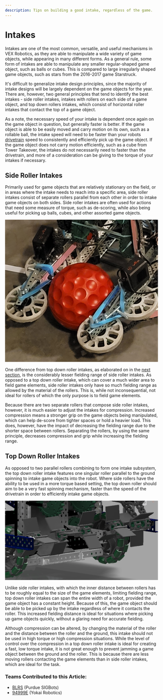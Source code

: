 ```yaml
---
description: Tips on building a good intake, regardless of the game.
---
```


# Intakes

Intakes are one of the most common, versatile, and useful mechanisms in VEX Robotics, as they are able to manipulate a wide variety of game objects, while appearing in many different forms. As a general rule, some form of intakes are able to manipulate any smaller regular-shaped game object, such as balls or cubes. This is compared to large irregularly shaped game objects, such as stars from the 2016-2017 game Starstruck.

It's difficult to generalize intake design principles, since the majority of intake designs will be largely dependent on the game objects for the year. There are, however, two general principles that tend to identify the best intakes - side roller intakes, intakes with rollers on each side of a game object, and top down rollers intakes, which consist of horizontal roller intakes that contact the top of a game object.

As a note, the necessary speed of your intake is dependent once again on the game object in question, but generally faster is better. If the game object is able to be easily moved and carry motion on its own, such as a rollable ball, the intake speed will need to be faster than your robots [drivetrain](vex-drivetrains.md) speed to consistently and efficiently pick up the game object. If the game object does not carry motion efficiently, such as a cube from Tower Takeover, the intakes do not necessarily need to faster than the drivetrain, and more of a consideration can be giving to the torque of your intakes if necessary.

## Side Roller Intakes

Primarily used for game objects that are relatively stationary on the field, or in areas where the intake needs to reach into a specific area, side roller intakes consist of separate rollers parallel from each other in order to intake game objects on both sides. Side roller intakes are often used for actions that need some measure of torque, such as de-scoring, while also being useful for picking up balls, cubes, and other assorted game objects.

![Side Roller Intakes (94999E Change Up 2021)](../.gitbook/assets/SROLL.jpg)

One difference from top down roller intakes, as elaborated on in the [next section](intakes.md#top-down-roller-intakes), is the considerably lesser fielding range of side roller intakes. As opposed to a top down roller intake, which can cover a much wider area to field game elements, side roller intakes only have so much fielding range as allowed by the material of the rollers. This is, while not inconsequential, not ideal for rollers of which the only purpose is to field game elements.

Because there are two separate rollers that compose side roller intakes, however, it is much easier to adjust the intakes for compression. Increased compression means a stronger grip on the game objects being manipulated, which can help de-score from tighter spaces or hold a heavier load. This does, however, have the impact of decreasing the fielding range due to the shorter space between rollers. Separating the rollers, by using the same principle, decreases compression and grip while increasing the fielding range.

## Top Down Roller Intakes

As opposed to two parallel rollers combining to form one intake subsystem, the top down roller intake features one singular roller parallel to the ground spinning to intake game objects into the robot. Where side rollers have the ability to be used in a more torque based setting, the top down roller should aim to be a very fast spinning mechanism, faster than the speed of the drivetrain in order to efficiently intake game objects.

![Top Roller Intake (929U Turning Point 2019, Remembering the Best)](../.gitbook/assets/roll.PNG)

Unlike side roller intakes, with which the inner distance between rollers has to be roughly equal to the size of the game elements, limiting fielding range, top down roller intakes can span the entire width of a robot, provided the game object has a constant height. Because of this, the game object should be able to be picked up by the intake regardless of where it contacts the roller. This increased fielding distance is ideal for situations where picking up game objects quickly, without a glaring need for accurate fielding.

Although compression can be altered, by changing the material of the roller and the distance between the roller and the ground, this intake should not be used in high torque or high compression situations. While the level of control over the compression in a top down roller intake is ideal for creating a fast, low torque intake, it is not great enough to prevent jamming a game object between the ground and the roller. This is because there are less moving rollers contacting the game elements than in side roller intakes, which are ideal for the task.



### Teams Contributed to this Article:

* [BLRS](https://purduesigbots.com/) (Purdue SIGBots)
* [94999E](https://www.youtube.com/channel/UCp1jTU7WF3PEVukDW3qOGpA) (Yokai Robotics)
